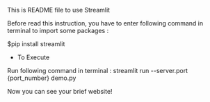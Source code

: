 This is README file to use Streamlit

Before read this instruction, you have to enter following command in terminal to import some packages :

$pip install streamlit

- To Execute

Run following command in terminal :
streamlit run --server.port {port_number} demo.py

Now you can see your brief website!